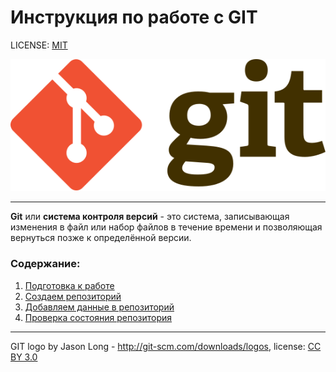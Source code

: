 # Инструкция по работе с GIT

LICENSE: [MIT](./license.md)

![git-logo](./assets/Git-logo.svg)

---

**Git** или **система контроля версий** -  это система, записывающая изменения в файл или набор файлов в течение времени и позволяющая вернуться позже к определённой версии. 

### Содержание:
1. [Подготовка к работе](./first_step.md)
2. [Создаем репозиторий](./innit.md)
3. [Добавляем данные в репозиторий](./add.md)
4. [Проверка состояния репозитория](./status.md)

---

GIT logo by Jason Long - http://git-scm.com/downloads/logos, license: [CC BY 3.0](https://creativecommons.org/licenses/by/3.0/legalcode.en)